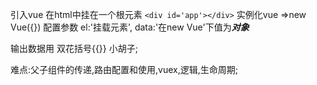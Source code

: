 引入vue 
在html中挂在一个根元素
    ```
        <div id='app'></div>
    ```
实例化vue =>new Vue({})
配置参数
    el:'挂载元素',
    data:'在new Vue'下值为***对象***

输出数据用 双花括号{{}} 小胡子;

难点:父子组件的传递,路由配置和使用,vuex,逻辑,生命周期;
